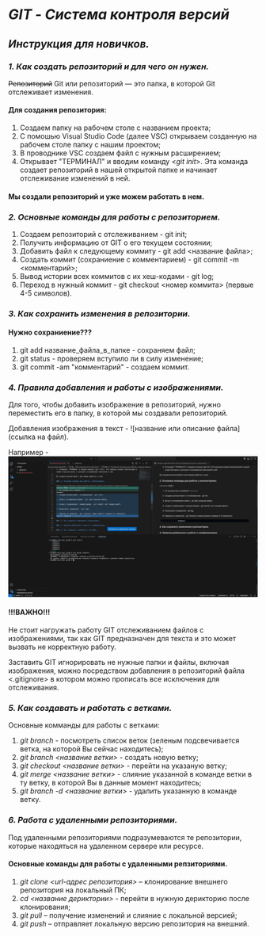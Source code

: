 # __*GIT - Система контроля версий*__

## __*Инструкция для новичков.*__

### _1. Как создать репозиторий и для чего он нужен._

~~Репозиторий~~ Git или репозиторий — это папка, в которой Git отслеживает изменения.

#### Для создания репозитория:

1. Создаем папку на рабочем столе с названием проекта;
2. С помошью Visual Studio Code (далее VSC) открываем созданную на рабочем столе папку с нашим проектом;
3. В проводнике VSC создаем файл с нужным расширением;
4. Открывает "ТЕРМИНАЛ" и вводим команду <_git init_>. Эта команда создает репозиторий в нашей открытой папке и начинает отслеживание изменений в ней.

#### Мы создали репозиторий и уже можем работать в нем.

### _2. Основные команды для работы с репозиторием._

1. Создаем репозиторий с отслеживанием - git init;
2. Получить информацию от GIT о его текущем состоянии;
3. Добавить файл к следующему коммиту - git add <название файла>;
4. Создать коммит (сохраниение с комментарием) - git commit -m <комментарий>;
5. Вывод истории всех коммитов с их хеш-кодами - git log;
6. Переход в нужный коммит - git checkout <номер коммита> (первые 4-5 символов).

### _3. Как сохранить изменения в репозитории._

#### Нужно сохраниение???

1. git add название_файла_в_папке - сохраняем файл;
2. git status - проверяем вступило ли в силу изменение;
3. git commit -am "комментарий" - создаем коммит.

### _4. Правила добавления и работы с изображениями._

Для того, чтобы добавить изображение в репозиторий, нужно переместить его в папку, в которой мы создавали репозиторий.

Добавления изображения в текст - ![название или описание файла](ссылка на файл).

Например - ![ошибка слияния](screenConflict.jpeg)

#### !!!ВАЖНО!!!
Не стоит нагружать работу GIT отслеживанием файлов с изображениями, так как GIT предназначен для текста и это может вызвать не корректную работу.

Заставить GIT игнорировать не нужные папки и файлы, включая изображения, можно посредством добавления в репозиторий файла <.gitignore> в котором можно прописать все исключения для отслеживания.


### _5. Как создавать и работать с ветками._

Основные комманды для работы с ветками:

1. _git branch_ - посмотреть список веток (зеленым подсвечивается ветка, на которой Вы сейчас находитесь);
2. _git branch <название ветки>_ - создать новую ветку;
3. _git checkout <название ветки>_ - перейти на указаную ветку;
4. _git merge <название ветки>_ - слияние указанной в команде ветки в ту ветку, в которой Вы в данные момент находитесь;
5. _git branch -d <название ветки>_ - удалить указанную в команде ветку.

### _6. Работа с удаленными репозиториями._

Под удаленными репозиториями подразумеваются те репозитории, которые находяться на удаленном сервере или ресурсе.

#### Основные команды для работы с удаленными репзиториями.

1. _git clone <url-адрес репозитория>_ – клонирование внешнего репозитория на локальный ПК;
2. _cd <название дериктории>_ - перейти в нужную дерикторию после клонирования;
3. _git pull_ – получение изменений и слияние с локальной версией;
4. _git push_ – отправляет локальную версию репозитория на внешний.